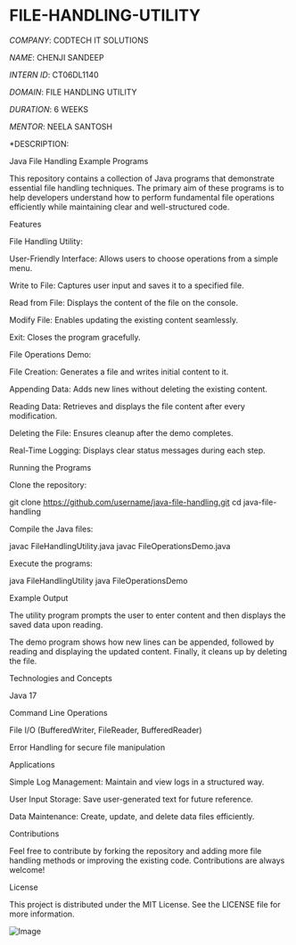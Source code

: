 # FILE-HANDLING-UTILITY
*COMPANY*: CODTECH IT SOLUTIONS

*NAME*: CHENJI SANDEEP

*INTERN ID*: CT06DL1140

*DOMAIN*: FILE HANDLING UTILITY

*DURATION*: 6 WEEKS

*MENTOR*: NEELA SANTOSH

*DESCRIPTION:

Java File Handling Example Programs

This repository contains a collection of Java programs that demonstrate essential file handling techniques. The primary aim of these programs is to help developers understand how to perform fundamental file operations efficiently while maintaining clear and well-structured code.

Features

File Handling Utility:

User-Friendly Interface: Allows users to choose operations from a simple menu.

Write to File: Captures user input and saves it to a specified file.

Read from File: Displays the content of the file on the console.

Modify File: Enables updating the existing content seamlessly.

Exit: Closes the program gracefully.

File Operations Demo:

File Creation: Generates a file and writes initial content to it.

Appending Data: Adds new lines without deleting the existing content.

Reading Data: Retrieves and displays the file content after every modification.

Deleting the File: Ensures cleanup after the demo completes.

Real-Time Logging: Displays clear status messages during each step.

Running the Programs

Clone the repository:

git clone https://github.com/username/java-file-handling.git
cd java-file-handling

Compile the Java files:

javac FileHandlingUtility.java
javac FileOperationsDemo.java

Execute the programs:

java FileHandlingUtility
java FileOperationsDemo

Example Output

The utility program prompts the user to enter content and then displays the saved data upon reading.

The demo program shows how new lines can be appended, followed by reading and displaying the updated content. Finally, it cleans up by deleting the file.

Technologies and Concepts

Java 17

Command Line Operations

File I/O (BufferedWriter, FileReader, BufferedReader)

Error Handling for secure file manipulation

Applications

Simple Log Management: Maintain and view logs in a structured way.

User Input Storage: Save user-generated text for future reference.

Data Maintenance: Create, update, and delete data files efficiently.

Contributions

Feel free to contribute by forking the repository and adding more file handling methods or improving the existing code. Contributions are always welcome!

License

This project is distributed under the MIT License. See the LICENSE file for more information.




![Image](https://github.com/user-attachments/assets/00603cb1-a8b2-4bb1-b2cb-954f2f00b508)
